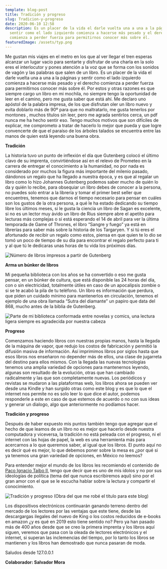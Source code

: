 ```yaml
---
template: blog-post
title: Tradición y progreso
slug: Tradicion-y-progreso
date: 2020-06-10 12:58
description: Es un placer de la vida el darle vuelta una a una a la páginas y
  sentir como el lado izquierdo comienza a hacerse más pesado y el derecho
  comienza a perder fuerza para permitirnos conocer más sobre él.
featuredImage: /assets/typ.png
---
```


<!--StartFragment-->

Me gustan mis viajes en el metro en los que al ver llegar el tren esperas alcanzar un lugar vacío para sentarte y disfrutar de una charla en la solo eres el interlocutor y pones atención a la voz que se forma con los sonidos de vagón y las palabras que salen de un libro. Es un placer de la vida el darle vuelta una a una a la páginas y sentir como el lado izquierdo comienza a hacerse más pesado y el derecho comienza a perder fuerza para permitirnos conocer más sobre él. Por estos y otras razones es que siempre cargo un libro en mi mochila, no siempre tengo la oportunidad de leer en el camino, pero me gusta saber que está ahí. Me declaro uno apóstol de la palabra impresa, de los que disfrutan oler un libro nuevo y evita doblarlo más de 90º para que no maltratarlo, me gusta tenerlos por montones , muchos títulos sin leer, pero me agrada sentirlos cerca, un pdf nunca me ha hecho sentir eso. Tengo muchos motivos que son difíciles de explicar, me comprometo a tratar de hacerlo lo mejor que pueda y que logre convencerte de que el paraíso de los árboles talados se encuentra entre las manos de quien está leyendo una buena obra.

**Tradición**

La historia tuvo un punto de inflexión el día que Gutenberg colocó el último clavo de su imprenta, convirtiéndose así en el relevo de Prometeo en la carrera de entregar el conocimiento a la humanidad, no por nada es considerado por muchos la figura más importante del milenio pasado, dándonos un regalo que ha llegado a nuestra época, y es que al regalar un libro como lo hizo Johannes Gutenberg podemos saber mucho de quién lo da y quién lo recibe, para obsequiar un libro debes de conocer a la persona, no puedes solo entrar a la librería y tomar el primer best seller que encuentres, tenemos que darnos el tiempo necesario para pensar en cuáles son los gustos de la otra persona, a qué le ha estado dedicando su tiempo libre los últimos meses, si le gusta la ciencia un libro de Sagan es excelente, si no es un lector muy ávido un libro de Rius siempre abre el apetito para lecturas más complejas o si está esperando el 14 de abril para ver la última temporada de Game of Thrones, el libro “Sangre y fuego” ya está en librerías para saber más sobre la historia de los Targaryen. Y si tú eres el afortunado de recibir un regalo como estos, piensa en que quien te lo dio se tomó un poco de tiempo de su día para encontrar el regalo perfecto para ti y al que tú le dedicaras unas horas de tu vida los próximos días.

![](/assets/1-aspvnepl7xicpnwlx4elfa.png "Número de libros impresos a partir de Gutenberg")

**Arma un búnker de libros**

Mi pequeña biblioteca con los años se ha convertido o eso me gusta pensar, en un búnker de cultura, que está disponible las 24 horas del día, con o sin electricidad, totalmente útiles en caso de un apocalipsis zombie o si se te acabó la pila de tu teléfono. Un libro es información que perdura, que piden un cuidado mínimo para mantenerlos en circulación, tenemos el ejemplo de una obra llamada “Sutra del diamante” un papiro que data del 868, mucho antes de la biblia de Gutenberg.

![](/assets/1-zqsjlhdv6roy_jqai3qptg.jpeg "Parte de mi biblioteca conformada entre novelas y comics, una lectura ligera siempre es agradecida por nuestra cabeza")

**Progreso**

Comenzamos haciendo libros con nuestras propias manos, hasta la llegada de la máquina de vapor, que redujo los costos de fabricación y permitió la difusión masiva de información. Así imprimimos libros por siglos hasta que esos libros nos enseñaron no depender más de ellos, una clase de jugarreta del destino para ellos mismos. Con la llegada las nuevas tecnologías tenemos una amplia variedad de opciones para mantenernos leyendo, algunas son resultado de la evolución, otras que han cambiado radicalmente y las que son completamente nuevas. Los periódicos y revistas se mudaron a las plataformas web, los libros ahora se pueden ver desde una Kindle y han surgido otras como este blog y es que lo que el internet nos permite no es solo leer lo que dice el autor, podemos responderle a este en caso de que estemos de acuerdo o no con sus ideas y generar un dialogo, algo que anteriormente no podíamos hacer.

**Tradición y progreso**

Después de haber expuesto mis puntos también tengo que agregar que el hecho de que leamos de un libro no es mejor que hacerlo desde nuestra computadora y viceversa, la tradición no está peleada con el progreso, ni el internet con las hojas de papel, la web es una herramienta más para acercarnos a lo que queremos saber, al igual que los libros. El punto aquí no es decir qué es mejor, lo que debemos poner sobre la mesa es ¿por qué si ya tenemos una gran variedad de opciones, en México no leemos?

Para entender mejor el mundo de los libros les recomiendo el contenido de [Paco Ignacio Taibo II](https://www.youtube.com/watch?v=_yaN_gtCwfs), tengo que decir que es uno de mis ídolos y no por sus ideologías de política (tema del que nunca escribiremos aquí) sino por el gran amor con el que se le escucha hablar sobre la lectura y compartir el conocimiento.

![](/assets/1-zo9clje49ngiiiknlsippa.jpeg "Tradición y progreso (Obra del que me robé el titulo para este blog)")

Los dispositivos electrónicos continuarán ganando terreno dentro del mercado de los lectores por las ventajas que este tiene, desde las descargargas ilegales del nuevo de King o los costos reducidos de e-books en amazon ¿y es qué en 2019 esto tiene sentido no? Pero ya han pasado más de 400 años desde que se creo la primera imprenta y los libros aquí siguen, veremos que pasa con la oleada de lectores electrónicos y el internet, si superan las inclemencias del tiempo, por lo tanto los libros se mantienen y los libros han demostrado que nunca pasaran de moda.

Saludos desde 127.0.0.1

**Colaborador: Salvador Mora**

<!--EndFragment-->
